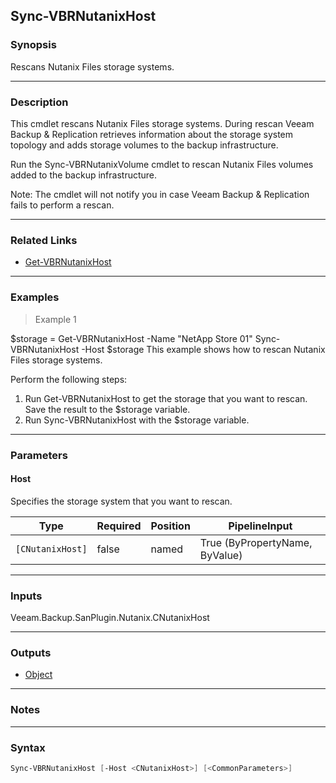 Sync-VBRNutanixHost
-------------------

### Synopsis
Rescans Nutanix Files storage systems.

---

### Description

This cmdlet rescans Nutanix Files storage systems. During rescan Veeam Backup & Replication retrieves information about the storage system topology and adds storage volumes to the backup infrastructure.

Run the Sync-VBRNutanixVolume cmdlet to rescan Nutanix Files volumes added to the backup infrastructure.

Note: The cmdlet will not notify you in case Veeam Backup & Replication fails to perform a rescan.

---

### Related Links
* [Get-VBRNutanixHost](Get-VBRNutanixHost)

---

### Examples
> Example 1

$storage = Get-VBRNutanixHost -Name "NetApp Store 01"
Sync-VBRNutanixHost -Host $storage
This example shows how to rescan Nutanix Files storage systems.

Perform the following steps:
1.	Run Get-VBRNutanixHost to get the storage that you want to rescan. Save the result to the $storage variable.
2.	Run Sync-VBRNutanixHost with the $storage variable.

---

### Parameters
#### **Host**
Specifies the storage system that you want to rescan.

|Type            |Required|Position|PipelineInput                 |
|----------------|--------|--------|------------------------------|
|`[CNutanixHost]`|false   |named   |True (ByPropertyName, ByValue)|

---

### Inputs
Veeam.Backup.SanPlugin.Nutanix.CNutanixHost

---

### Outputs
* [Object](https://learn.microsoft.com/en-us/dotnet/api/System.Object)

---

### Notes

---

### Syntax
```PowerShell
Sync-VBRNutanixHost [-Host <CNutanixHost>] [<CommonParameters>]
```
